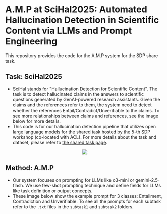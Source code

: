 # A.M.P at SciHal2025: Automated Hallucination Detection in Scientific Content via LLMs and Prompt Engineering

This repository provides the code for the A.M.P system for the SDP share task.

## Task: SciHal2025

- SciHal stands for "Hallucination Detection for Scientific Content". The task is to detect hallucinated claims in the answers to scientific questions generated by GenAI-powered research assistants. Given the claims and the references refer to them, the system need to detect whether the references Entail/Contradict/Unverifiable to the claims. To see more relationships between claims and references, see the image below for more details.
- This code is for our hallucination detection pipeline that utilizes open large language models for the shared task hosted by the 5-th SDP workshop (co-located with ACL). For more details about the task and dataset, please refer to [the shared task page](https://sdproc.org/2025/scihal.html).
<p align="center"><img src="https://github.com/user-attachments/assets/f8a7d554-de7b-4098-b3d3-da036e3acf26"></p>

## Method: A.M.P

- Our system focuses on prompting for LLMs like o3-mini or gemini-2.5-flash. We use few-shot prompting technique and define fields for LLMs like task definition or output concepts.
- These image below show the example prompt for 3 classes: Entailment, Contradiction and Unverifiable. To see all the prompts for each subtask refer to the `.txt` files in the `subtask1` and `subtask2` folders.
